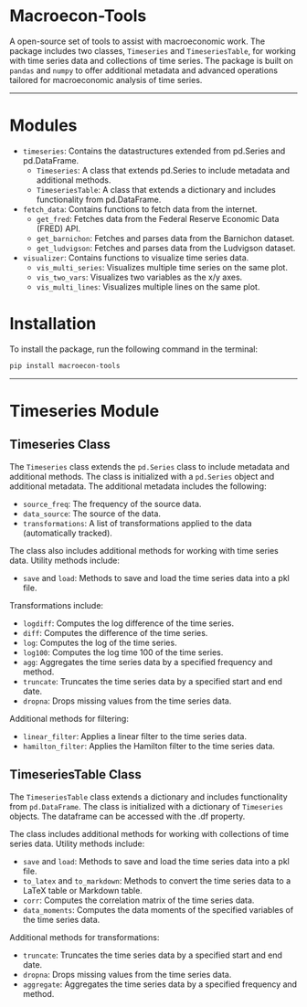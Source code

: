 # Macroecon-Tools
A open-source set of tools to assist with macroeconomic work. The package includes two classes, `Timeseries` and `TimeseriesTable`, for working with time series data and collections of time series. The package is built on `pandas` and `numpy` to offer additional metadata and advanced operations tailored for macroeconomic analysis of time series.

---

# Modules
- `timeseries`: Contains the datastructures extended from pd.Series and pd.DataFrame.
    - `Timeseries`: A class that extends pd.Series to include metadata and additional methods.
    - `TimeseriesTable`: A class that extends a dictionary and includes functionality from pd.DataFrame.
- `fetch_data`: Contains functions to fetch data from the internet.
    - `get_fred`: Fetches data from the Federal Reserve Economic Data (FRED) API.
    - `get_barnichon`: Fetches and parses data from the Barnichon dataset.
    - `get_ludvigson`: Fetches and parses data from the Ludvigson dataset.
- `visualizer`: Contains functions to visualize time series data.
    - `vis_multi_series`: Visualizes multiple time series on the same plot.
    - `vis_two_vars`: Visualizes two variables as the x/y axes.
    - `vis_multi_lines`: Visualizes multiple lines on the same plot.

# Installation
To install the package, run the following command in the terminal:
```bash
pip install macroecon-tools
```

---

# Timeseries Module
## Timeseries Class
The `Timeseries` class extends the `pd.Series` class to include metadata and additional methods. The class is initialized with a `pd.Series` object and additional metadata. The additional metadata includes the following:
- `source_freq`: The frequency of the source data.
- `data_source`: The source of the data.
- `transformations`: A list of transformations applied to the data (automatically tracked).

The class also includes additional methods for working with time series data. Utility methods include:
- `save` and `load`: Methods to save and load the time series data into a pkl file.

Transformations include:
- `logdiff`: Computes the log difference of the time series.
- `diff`: Computes the difference of the time series.
- `log`: Computes the log of the time series.
- `log100`: Computes the log time 100 of the time series.
- `agg`: Aggregates the time series data by a specified frequency and method.
- `truncate`: Truncates the time series data by a specified start and end date.
- `dropna`: Drops missing values from the time series data.

Additional methods for filtering:
- `linear_filter`: Applies a linear filter to the time series data.
- `hamilton_filter`: Applies the Hamilton filter to the time series data.

## TimeseriesTable Class
The `TimeseriesTable` class extends a dictionary and includes functionality from `pd.DataFrame`. The class is initialized with a dictionary of `Timeseries` objects. The dataframe can be accessed with the .df property.

The class includes additional methods for working with collections of time series data. Utility methods include:
- `save` and `load`: Methods to save and load the time series data into a pkl file.
- `to_latex` and `to_markdown`: Methods to convert the time series data to a LaTeX table or Markdown table.
-  `corr`: Computes the correlation matrix of the time series data.
- `data_moments`: Computes the data moments of the specified variables of the time series data.

Additional methods for transformations:
- `truncate`: Truncates the time series data by a specified start and end date.
- `dropna`: Drops missing values from the time series data.
- `aggregate`: Aggregates the time series data by a specified frequency and method.